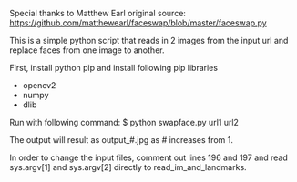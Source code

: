 Special thanks to Matthew Earl
original source: https://github.com/matthewearl/faceswap/blob/master/faceswap.py

This is a simple python script that reads in 2 images from the input url and replace faces from one image to another.

First, install python pip and install following pip libraries
* opencv2
* numpy
* dlib

Run with following command:
$ python swapface.py url1 url2

The output will result as output_#.jpg as # increases from 1.

In order to change the input files, comment out lines 196 and 197 and read sys.argv[1] and sys.argv[2]
directly to read_im_and_landmarks.
